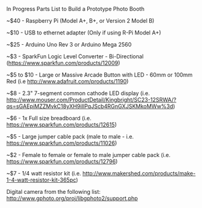 In Progress Parts List to Build a Prototype Photo Booth

~$40 - Raspberry Pi (Model A+, B+, or Version 2 Model B)

~$10 - USB to ethernet adapter (Only if using R-Pi Model A+)

~$25 - Arduino Uno Rev 3 or Arduino Mega 2560

~$3 - SparkFun Logic Level Converter - Bi-Directional (https://www.sparkfun.com/products/12009)

~$5 to $10 - Large or Massive Arcade Button with LED - 60mm or 100mm Red (i.e http://www.adafruit.com/products/1190)

~$8 - 2.3" 7-segment common cathode LED display (i.e. http://www.mouser.com/ProductDetail/Kingbright/SC23-12SRWA/?qs=sGAEpiMZZMvkC18yXH9iIlPqJScb4RGnGXJSKMkoMWw%3d)

~$6 - 1x Full size breadboard (i.e. https://www.sparkfun.com/products/12615)

~$5 - Large jumper cable pack (male to male - i.e. https://www.sparkfun.com/products/11026)

~$2 - Female to female or female to male jumper cable pack (i.e. https://www.sparkfun.com/products/12796)

~$7 - 1/4 watt resistor kit (i.e. http://www.makershed.com/products/make-1-4-watt-resistor-kit-365pc)

Digital camera from the following list: http://www.gphoto.org/proj/libgphoto2/support.php

